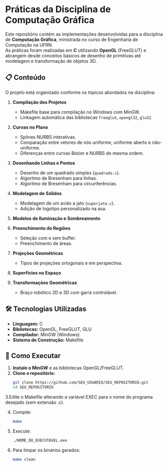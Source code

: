 # Práticas da Disciplina de Computação Gráfica

Este repositório contém as implementações desenvolvidas para a disciplina de **Computação Gráfica**, ministrada no curso de Engenharia de Computação na UFRN.  
As práticas foram realizadas em **C** utilizando **OpenGL** (FreeGLUT) e abrangem desde conceitos básicos de desenho de primitivas até modelagem e transformação de objetos 3D.

## 📋 Conteúdo

O projeto está organizado conforme os tópicos abordados na disciplina:

1. **Compilação dos Projetos**
   - Makefile base para compilação no Windows com MinGW.
   - Linkagem automática das bibliotecas `freeglut`, `opengl32`, `glu32`.

2. **Curvas no Plano**
   - Splines NURBS interativas.
   - Comparação entre vetores de nós uniforme, uniforme aberto e não-uniforme.
   - Diferenças entre curvas Bézier e NURBS de mesma ordem.

3. **Desenhando Linhas e Pontos**
   - Desenho de um quadrado simples (`quadrado.c`).
   - Algoritmo de Bresenham para linhas.
   - Algoritmo de Bresenham para circunferências.

4. **Modelagem de Sólidos**
   - Modelagem de um avião a jato (`superjato.c`).
   - Adição de logotipo personalizado na asa.

5. **Modelos de Iluminação e Sombreamento**

6. **Preenchimento de Regiões**
   - Seleção com e sem buffer.
   - Preenchimento de áreas.

7. **Projeções Geométricas**
   - Tipos de projeções ortogonais e em perspectiva.

8. **Superfícies no Espaço**

9. **Transformações Geométricas**
   - Braço robótico 2D e 3D com garra controlável.

## 🛠️ Tecnologias Utilizadas
- **Linguagem:** C
- **Bibliotecas:** OpenGL, FreeGLUT, GLU
- **Compilador:** MinGW (Windows)
- **Sistema de Construção:** Makefile

## 🚀 Como Executar

1. **Instale o MinGW** e as bibliotecas OpenGL/FreeGLUT.
2. **Clone o repositório:**
   ```bash
   git clone https://github.com/SEU_USUARIO/SEU_REPOSITORIO.git
   cd SEU_REPOSITORIO

3.Edite o Makefile alterando a variável EXEC para o nome do programa desejado (sem extensão .c).
 
4. Compile:
   ```bash
   make
   ```
5. Execute:
    ```bash
   ./NOME_DO_EXECUTAVEL.exe
    ```
6. Para limpar os binários gerados:
   ```bash
   make clean
   ```

